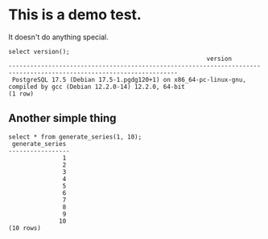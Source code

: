 # This is a demo test.

It doesn't do anything special.
``` postgres-console
select version();
                                                       version                                                       
---------------------------------------------------------------------------------------------------------------------
 PostgreSQL 17.5 (Debian 17.5-1.pgdg120+1) on x86_64-pc-linux-gnu, compiled by gcc (Debian 12.2.0-14) 12.2.0, 64-bit
(1 row)
```
## Another simple thing
``` postgres-console
select * from generate_series(1, 10);
 generate_series 
-----------------
               1
               2
               3
               4
               5
               6
               7
               8
               9
              10
(10 rows)
```